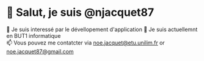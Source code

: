 # 👋 Salut, je suis @njacquet87
👀 Je suis interessé par le dévellopement d'application
🌱 Je suis actuellemnt en BUT1 informatique  
📫 Vous pouvez me contatcter via noe.jacquet@etu.unilim.fr or noe.jacquet87@gmail.com

<!---
njacquet87/njacquet87 is a ✨ special ✨ repository because its `README.md` (this file) appears on your GitHub profile.
You can click the Preview link to take a look at your changes.
--->
